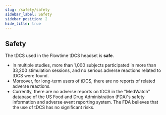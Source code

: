 ```yaml
---
slug: /safety/safety
sidebar_label: Safety
sidebar_position: 2
hide_title: true
---
```


## Safety
<!---头戴安全性说明--->
The tDCS used in the Flowtime tDCS headset is **safe**.  

* In multiple studies, more than 1,000 subjects participated in more than 33,200 stimulation sessions, and no serious adverse reactions related to tDCS were found. 
* Moreover, for long-term users of tDCS, there are no reports of related adverse reactions. 
* Currently, there are no adverse reports on tDCS in the "MedWatch" database of the US Food and Drug Administration (FDA)'s safety information and adverse event reporting system. The FDA believes that the use of tDCS has no significant risks.
<!---小状元记忆头戴采用的 tDCS 技术是安全的。

在多项研究中，1000 余名被试参与了超过 33200 次实验，没有发现与 tDCS 相关的严重不良反应。并且，对于 tDCS 的长期使用者，也没有相关不良反应的报告。目前，美国食品药品监督管理局（FDA ）的安全性信息和不良事件报告系统「MedWatch」数据库中没有关于 tDCS 的不良报告，FDA 认为 tDCS 的使用没有显着风险。--->

